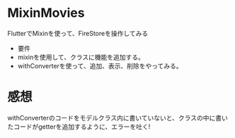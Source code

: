 # MixinMovies
FlutterでMixinを使って、FireStoreを操作してみる

- 要件
- mixinを使用して、クラスに機能を追加する。
- withConverterを使って、追加、表示、削除をやってみる。

# 感想
withConverterのコードをモデルクラス内に書いていないと、クラスの中に書いたコードがgetterを追加するように、エラーを吐く!
